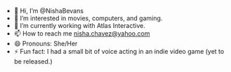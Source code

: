 - 👋 Hi, I’m @NishaBevans
- 👀 I’m interested in movies, computers, and gaming.
- 🌱 I’m currently working with Atlas Interactive.
- 📫 How to reach me nisha.chavez@yahoo.com
- 😄 Pronouns: She/Her
- ⚡ Fun fact: I had a small bit of voice acting in an indie video game (yet to be released.)

<!---
NishaBevans/NishaBevans is a ✨ special ✨ repository because its `README.md` (this file) appears on your GitHub profile.
You can click the Preview link to take a look at your changes.
--->

